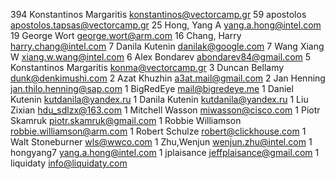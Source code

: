   394	Konstantinos Margaritis <konstantinos@vectorcamp.gr>
    59	apostolos <apostolos.tapsas@vectorcamp.gr>
    25	Hong, Yang A <yang.a.hong@intel.com>
    19	George Wort <george.wort@arm.com>
    16	Chang, Harry <harry.chang@intel.com>
     7	Danila Kutenin <danilak@google.com>
     7	Wang Xiang W <xiang.w.wang@intel.com>
     6	Alex Bondarev <abondarev84@gmail.com>
     5	Konstantinos Margaritis <konma@vectorcamp.gr>
     3	Duncan Bellamy <dunk@denkimushi.com>
     2	Azat Khuzhin <a3at.mail@gmail.com>
     2	Jan Henning <jan.thilo.henning@sap.com>
     1	BigRedEye <mail@bigredeye.me>
     1	Daniel Kutenin <kutdanila@yandex.ru>
     1	Danila Kutenin <kutdanila@yandex.ru>
     1	Liu Zixian <hdu_sdlzx@163.com>
     1	Mitchell Wasson <miwasson@cisco.com>
     1	Piotr Skamruk <piotr.skamruk@gmail.com>
     1	Robbie Williamson <robbie.williamson@arm.com>
     1	Robert Schulze <robert@clickhouse.com>
     1	Walt Stoneburner <wls@wwco.com>
     1	Zhu,Wenjun <wenjun.zhu@intel.com>
     1	hongyang7 <yang.a.hong@intel.com>
     1	jplaisance <jeffplaisance@gmail.com>
     1	liquidaty <info@liquidaty.com>

